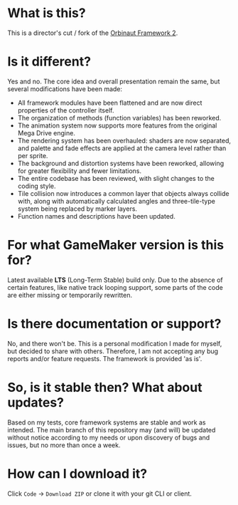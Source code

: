 # What is this?
This is a director's cut / fork of the [Orbinaut Framework 2](https://github.com/TrianglyRU/OrbinautFramework).

# Is it different?
Yes and no. The core idea and overall presentation remain the same, but several modifications have been made:
- All framework modules have been flattened and are now direct properties of the controller itself.
- The organization of methods (function variables) has been reworked.
- The animation system now supports more features from the original Mega Drive engine.
- The rendering system has been overhauled: shaders are now separated, and palette and fade effects are applied at the camera level rather than per sprite.
- The background and distortion systems have been reworked, allowing for greater flexibility and fewer limitations.
- The entire codebase has been reviewed, with slight changes to the coding style.
- Tile collision now introduces a common layer that objects always collide with, along with automatically calculated angles and three-tile-type system being replaced by marker layers.
- Function names and descriptions have been updated.

# For what GameMaker version is this for?
Latest available **LTS** (Long-Term Stable) build only. Due to the absence of certain features, like native track looping support, some parts of the code are either missing or temporarily rewritten.

# Is there documentation or support?
No, and there won't be. This is a personal modification I made for myself, but decided to share with others. Therefore, I am not accepting any bug reports and/or feature requests. The framework is provided 'as is'.

# So, is it stable then? What about updates?
Based on my tests, core framework systems are stable and work as intended. The main branch of this repository may (and will) be updated without notice according to my needs or upon discovery of bugs and issues, but no more than once a week.

# How can I download it?
Click `Code` -> `Download ZIP` or clone it with your git CLI or client.
